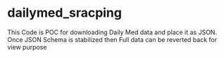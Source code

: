 # dailymed_sracping
This Code is POC for downloading Daily Med data and place it as JSON. Once JSON Schema is stabilized then Full data can be reverted back for view purpose

